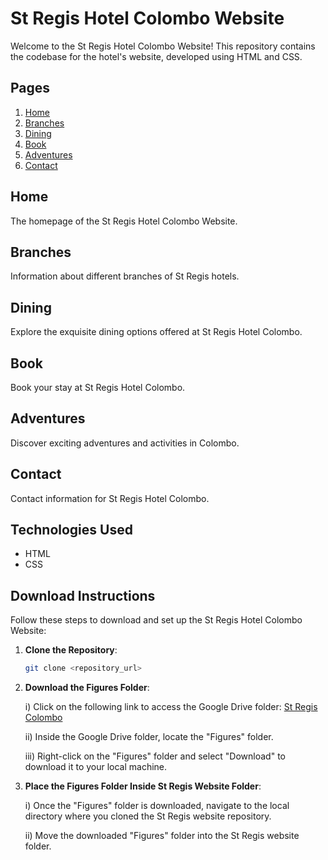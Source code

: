 # St Regis Hotel Colombo Website

Welcome to the St Regis Hotel Colombo Website! This repository contains the codebase for the hotel's website, developed using HTML and CSS.

## Pages

1. [Home](#home)
2. [Branches](#branches)
3. [Dining](#dining)
4. [Book](#book)
5. [Adventures](#adventures)
6. [Contact](#contact)

## Home

The homepage of the St Regis Hotel Colombo Website.

## Branches

Information about different branches of St Regis hotels.

## Dining

Explore the exquisite dining options offered at St Regis Hotel Colombo.

## Book

Book your stay at St Regis Hotel Colombo.

## Adventures

Discover exciting adventures and activities in Colombo.

## Contact

Contact information for St Regis Hotel Colombo.

## Technologies Used

- HTML
- CSS

## Download Instructions

Follow these steps to download and set up the St Regis Hotel Colombo Website:

1. **Clone the Repository**: 
   ```bash
   git clone <repository_url>

2. **Download the Figures Folder**:

   i) Click on the following link to access the Google Drive folder: [St Regis Colombo](https://drive.google.com/drive/folders/1KgrOjZ0udKJ6R-nP0H1uAPh_uVKNG7xo?usp=sharing)
   
   ii) Inside the Google Drive folder, locate the    "Figures" folder.
   
   iii) Right-click on the "Figures" folder and select "Download" to download it to your local machine.

3. **Place the Figures Folder Inside St Regis Website Folder**:

   i) Once the "Figures" folder is downloaded, navigate to the local directory where you cloned the St Regis website repository.
   
      ii) Move the downloaded "Figures" folder into the St Regis website folder.
